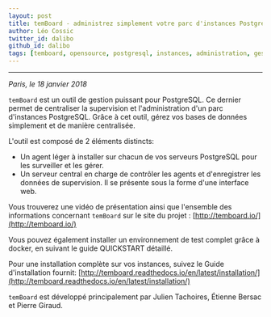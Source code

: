 ```yaml
---
layout: post
title: temBoard - administrez simplement votre parc d'instances PostgreSQL
author: Léo Cossic
twitter_id: dalibo
github_id: dalibo
tags: [temboard, opensource, postgresql, instances, administration, gestion, manage, supervision, outil]
---
```


---
*Paris, le 18 janvier 2018*

`temBoard` est un outil de gestion puissant pour PostgreSQL. Ce dernier permet de centraliser la supervision et l'administration d'un parc d'instances PostgreSQL. Grâce à cet outil, gérez vos bases de données simplement et de manière centralisée.

<!--MORE-->

L'outil est composé de 2 éléments distincts:

   * Un agent léger à installer sur chacun de vos serveurs PostgreSQL pour les surveiller et les gérer.
   * Un serveur central en charge de contrôler les agents et d'enregistrer les données de supervision. Il se présente sous la forme d'une interface web.
 
Vous trouverez une vidéo de présentation ainsi que l'ensemble des informations concernant `temBoard` sur le site du projet : [http://temboard.io/](http://temboard.io/)

Vous pouvez également installer un environnement de test complet grâce à docker, en suivant le guide QUICKSTART détaillé.

Pour une installation complète sur vos instances, suivez le Guide d'installation fournit: [http://temboard.readthedocs.io/en/latest/installation/](http://temboard.readthedocs.io/en/latest/installation/)

`temBoard` est développé principalement par Julien Tachoires, Étienne Bersac et Pierre Giraud.
